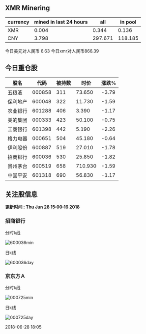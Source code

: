 ## XMR Minering

|currency|mined in last 24 hours|all|in pool|
|---|---|---|---|
|XMR|0.004|0.344|0.136|
|CNY|3.798|297.671|118.185|

今日美元对人民币 6.63	今日xmr对人民币866.39


## 今日重仓股 

|股名|代码|被持数|时价|涨跌%|
|---|---|---|---|---|
|五粮液|000858|311|73.650|-3.79|
|保利地产|600048|322|11.730|-1.59|
|农业银行|601288|406|3.390|-1.17|
|美的集团|000333|423|50.100|-0.75|
|工商银行|601398|442|5.190|-2.26|
|格力电器|000651|504|45.180|-0.64|
|伊利股份|600887|519|27.010|-1.78|
|招商银行|600036|530|25.850|-1.82|
|贵州茅台|600519|658|710.930|-1.59|
|中国平安|601318|690|56.830|-1.17|

## 关注股信息
**更新时间 : Thu Jun 28 15:00:16 2018**
### 招商银行 
分时k线

![600036min](http://image.sinajs.cn/newchart/min/n/sh600036.gif)

日k线

![600036day](http://image.sinajs.cn/newchart/daily/n/sh600036.gif)

### 京东方Ａ 
分时k线

![000725min](http://image.sinajs.cn/newchart/min/n/sz000725.gif)

日k线

![000725day](http://image.sinajs.cn/newchart/daily/n/sz000725.gif)

2018-06-28 18:05